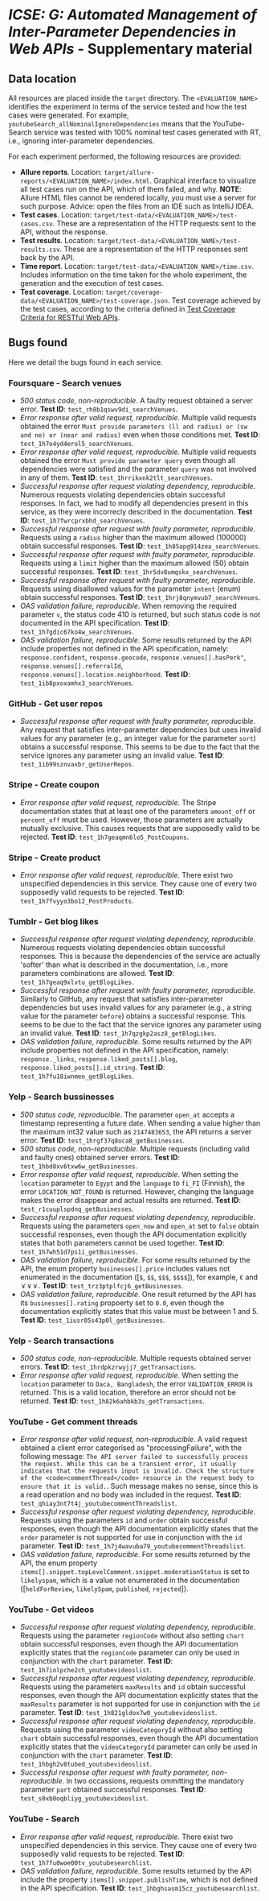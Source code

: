 # *ICSE: G: Automated Management of Inter-Parameter Dependencies in Web APIs* - Supplementary material


## Data location

All resources are placed inside the `target` directory. The `<EVALUATION_NAME>` identifies the experiment in terms of the service tested and how the test cases were generated. For example, `youtubeSearch_allNominalIgnoreDependencies` means that the YouTube-Search service was tested with 100% nominal test cases generated with RT, i.e., ignoring inter-parameter dependencies.

For each experiment performed, the following resources are provided:
  - **Allure reports**. Location: `target/allure-reports/<EVALUATION_NAME>/index.html`. Graphical interface to visualize all test cases run on the API, which of them failed, and why. **NOTE**: Allure HTML files cannot be rendered locally, you must use a server for such purpose. Advice: open the files from an IDE such as IntelliJ IDEA.
  - **Test cases**. Location: `target/test-data/<EVALUATION_NAME>/test-cases.csv`. These are a representation of the HTTP requests sent to the API, without the response.
  - **Test results**. Location: `target/test-data/<EVALUATION_NAME>/test-results.csv`. These are a representation of the HTTP responses sent back by the API.
  - **Time report**. Location: `target/test-data/<EVALUATION_NAME>/time.csv`. Includes information on the time taken for the whole experiment, the generation and the execution of test cases.
  - **Test coverage**. Location: `target/coverage-data/<EVALUATION_NAME>/test-coverage.json`. Test coverage achieved by the test cases, according to the criteria defined in [Test Coverage Criteria for RESTful Web APIs](https://dl.acm.org/doi/10.1145/3340433.3342822).


## Bugs found

Here we detail the bugs found in each service.

### Foursquare - Search venues
  - *500 status code, non-reproducible*. A faulty request obtained a server error. **Test ID**: `test_rh8b1qswv9di_searchVenues`.
  - *Error response after valid request, reproducible*. Multiple valid requests obtained the error `Must provide parameters (ll and radius) or (sw and ne) or (near and radius)` even when those conditions met. **Test ID**: `test_1h7o4yd4erol5_searchVenues`.
  - *Error response after valid request, reproducible*. Multiple valid requests obtained the error `Must provide parameter query` even though all dependencies were satisfied and the parameter `query` was not involved in any of them. **Test ID**: `test_1hrrikxnk2tlt_searchVenues`.
  - *Successful response after request violating dependency, reproducible*. Numerous requests violating dependencies obtain successful responses. In fact, we had to modify all dependencies present in this service, as they were incorrecly described in the documentation. **Test ID**: `test_1h7fwrcprxbhd_searchVenues`.
  - *Successful response after request with faulty parameter, reproducible*. Requests using a `radius` higher than the maximum allowed (100000) obtain successful responses. **Test ID**: `test_1h85apg914zea_searchVenues`.
  - *Successful response after request with faulty parameter, reproducible*. Requests using a `limit` higher than the maximum allowed  (50) obtain successful responses. **Test ID**: `test_1hr5dv8umqskx_searchVenues`.
  - *Successful response after request with faulty parameter, reproducible*. Requests using disallowed values for the parameter `intent` (enum) obtain successful responses. **Test ID**: `test_1hrj8qnymvub7_searchVenues`.
  - *OAS validation failure, reproducible*. When removing the required parameter `v`, the status code 410 is returned, but such status code is not documented in the API specification. **Test ID**: `test_1h7gdic67ko4w_searchVenues`.
  - *OAS validation failure, reproducible*. Some results returned by the API include properties not defined in the API specification, namely: `response.confident`, `response.geocode`, `response.venues[].hasPerk"`, `response.venues[].referralId`, `response.venues[].location.neighborhood`. **Test ID**: `test_1ib8pxoxamhx3_searchVenues`.

### GitHub - Get user repos
  - *Successful response after request with faulty parameter, reproducible*. Any request that satisfies inter-parameter dependencies but uses invalid values for any parameter (e.g., an integer value for the parameter `sort`) obtains a successful response. This seems to be due to the fact that the service ignores any parameter using an invalid value. **Test ID**: `test_1ib99sznvaxbr_getUserRepos`.

### Stripe - Create coupon
  - *Error response after valid request, reproducible*. The Stripe documentation states that at least one of the parameters `amount_off` or `percent_off` must be used. However, those parameters are actually mutually exclusive. This causes requests that are supposedly valid to be rejected. **Test ID**: `test_1h7geaqmn6lo5_PostCoupons`.

### Stripe - Create product
  - *Error response after valid request, reproducible*. There exist two unspecified dependencies in this service. They cause one of every two supposedly valid requests to be rejected.  **Test ID**: `test_1h7fvyyo3bo12_PostProducts`.

### Tumblr - Get blog likes
  - *Successful response after request violating dependency, reproducible*. Numerous requests violating dependencies obtain successful responses. This is because the dependencies of the service are actually 'softer' than what is described in the documentation, i.e., more parameters combinations are allowed. **Test ID**: `test_1h7geaq9xlvtu_getBlogLikes`.
  - *Successful response after request with faulty parameter, reproducible*. Similarly to GitHub, any request that satisfies inter-parameter dependencies but uses invalid values for any parameter (e.g., a string value for the parameter `before`) obtains a successful response. This seems to be due to the fact that the service ignores any parameter using an invalid value. **Test ID**: `test_1h7qzgkp2asz8_getBlogLikes`.
  - *OAS validation failure, reproducible*. Some results returned by the API include properties not defined in the API specification, namely: `response._links`, `response.liked_posts[].blog`, `response.liked_posts[].id_string`. **Test ID**: `test_1h7fu18iwnmeo_getBlogLikes`.

### Yelp - Search bussinesses
  - *500 status code, reproducible*. The parameter `open_at` accepts a timestamp representing a future date. When sending a value higher than the maximum int32 value such as `2147483653`, the API returns a server error. **Test ID**: `test_1hrgf37q8oca8_getBusinesses`.
  - *500 status code, non-reproducible*. Multiple requests (including valid and faulty ones) obtained server errors. **Test ID**: `test_1hbd8xv6txw6w_getBusinesses`.
  - *Error response after valid request, reproducible*. When setting the `location` parameter to `Egypt` and the `language` to `fi_FI` (Finnish), the error `LOCATION_NOT_FOUND` is returned. However, changing the language makes the error disappear and actual results are returned. **Test ID**: `test_r1cuuplspdnq_getBusinesses`.
  - *Successful response after request violating dependency, reproducible*. Requests using the parameters `open_now` and `open_at` set to `false` obtain successful responses, even though the API documentation explicitly states that both parameters cannot be used together. **Test ID**: `test_1h7wh51d7ps1i_getBusinesses`.
  - *OAS validation failure, reproducible*. For some results returned by the API, the enum property `businesses[].price` includes values not enumerated in the documentation ([`$`, `$$`, `$$$`, `$$$$`]), for example, `€` and `￥￥￥`. **Test ID**: `test_trz3ptplfcj6_getBusinesses`.
  - *OAS validation failure, reproducible*. One result returned by the API has its `businesses[].rating` propoerty set to `0.0`, even though the documentation explicitly states that this value must be between 1 and 5. **Test ID**: `test_1iusr05s43p0l_getBusinesses`.

### Yelp - Search transactions
  - *500 status code, non-reproducible*. Multiple requests obtained server errors. **Test ID**: `test_1hrdpkzrwyjj7_getTransactions`.
  - *Error response after valid request, reproducible*. When setting the `location` parameter to `Daca, Bangladesh`, the error `VALIDATION_ERROR` is returned. This is a valid location, therefore an error should not be returned. **Test ID**: `test_1h82k6ahbkb3s_getTransactions`.

### YouTube - Get comment threads
  - *Error response after valid request, non-reproducible*. A valid request obtained a client error categorised as "processingFailure", with the following message: `The API server failed to successfully process the request. While this can be a transient error, it usually indicates that the requests input is invalid. Check the structure of the <code>commentThread</code> resource in the request body to ensure that it is valid.`. Such message makes no sense, since this is a read operation and no body was included in the request. **Test ID**: `test_qhiay3nt7t4j_youtubecommentThreadslist`.
  - *Successful response after request violating dependency, reproducible*. Requests using the parameters `id` and `order` obtain successful responses, even though the API documentation explicitly states that the `order` parameter is not supported for use in conjunction with the `id` parameter. **Test ID**: `test_1h7j4wavuba79_youtubecommentThreadslist`.
  - *OAS validation failure, reproducible*. For some results returned by the API, the enum property `items[].snippet.topLevelComment.snippet.moderationStatus` is set to `likelyspam`, which is a value not enumerated in the documentation ([`heldForReview`, `likelySpam`, `published`, `rejected`]).

### YouTube - Get videos
  - *Successful response after request violating dependency, reproducible*. Requests using the parameter `regionCode` without also setting `chart` obtain successful responses, even though the API documentation explicitly states that the `regionCode` parameter can only be used in conjunction with the `chart` parameter. **Test ID**: `test_1h7iolpche2ch_youtubevideoslist`.
  - *Successful response after request violating dependency, reproducible*. Requests using the parameters `maxResults` and `id` obtain successful responses, even though the API documentation explicitly states that the `maxResults` parameter is not supported for use in conjunction with the `id` parameter. **Test ID**: `test_1h821gldox7w0_youtubevideoslist`.
  - *Successful response after request violating dependency, reproducible*. Requests using the parameter `videoCategoryId` without also setting `chart` obtain successful responses, even though the API documentation explicitly states that the `videoCategoryId` parameter can only be used in conjunction with the `chart` parameter. **Test ID**: `test_1hbgh2v8tubed_youtubevideoslist`.
  - *Successful response after request with faulty parameter, non-reproducible*. In two occassions, requests ommitting the mandatory parameter `part` obtained successful responses. **Test ID**: `test_s0xb0oqbliyg_youtubevideoslist`.

### YouTube - Search
  - *Error response after valid request, reproducible*. There exist two unspecified dependencies in this service. They cause one of every two supposedly valid requests to be rejected.  **Test ID**: `test_1h7fu0woe00tv_youtubesearchlist`.
  - *OAS validation failure, reproducible*. Some results returned by the API include the property `items[].snippet.publishTime`, which is not defined in the API specification. **Test ID**: `test_1hbghsasm15cz_youtubesearchlist`.
